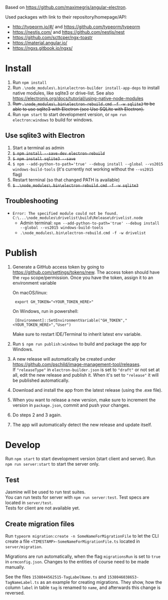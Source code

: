Based on <https://github.com/maximegris/angular-electron>.

Used packages with link to their repository/homepage/API:

* http://typeorm.io/#/ and https://github.com/typeorm/typeorm
* https://nestjs.com/ and https://github.com/nestjs/nest
* https://github.com/scttcper/ngx-toastr
* https://material.angular.io/
* https://ngxs.gitbook.io/ngxs/

# Install
1. Run `npm install`
2. Run `.\node_modules\.bin\electron-builder install-app-deps` to install native modules, like sqlite3 or drive-list. See also <https://electronjs.org/docs/tutorial/using-native-node-modules>
3. ~~Run `.\node_modules\.bin\electron-rebuild.cmd -f -w sqlite3` to be able to use sqlite3 with Electron (see Use SQLite with Electron).~~
4. Run `npm start` to start development version, or `npm run electron:windows` to build for windows.

## Use sqlite3 with Electron
1. Start a terminal as admin
2. ~~`$ npm install --save-dev electron-rebuild`~~
3. ~~`$ npm install sqlite3 --save`~~
4. `$ npm --add-python-to-path='true' --debug install --global --vs2015 windows-build-tools` (it's currently not working without the `--vs2015` flag)
5. Restart terminal (so that changed PATH is available)
6. ~~`$ .\node_modules\.bin\electron-rebuild.cmd -f -w sqlite3`~~

## Troubleshooting
* `Error: The specified module could not be found. C:\...\node_modules\drivelist\build\Release\drivelist.node`
  * Admin terminal: `npm --add-python-to-path='true' --debug install --global --vs2015 windows-build-tools`
  * `.\node_modules\.bin\electron-rebuild.cmd -f -w drivelist`

# Publish
1. Generate a GitHub access token by going to <https://github.com/settings/tokens/new>.  The access token should have the `repo` scope/permission.  Once you have the token, assign it to an environment variable

    On macOS/linux:

        export GH_TOKEN="<YOUR_TOKEN_HERE>"

    On Windows, run in powershell:

        [Environment]::SetEnvironmentVariable("GH_TOKEN","<YOUR_TOKEN_HERE>","User")

    Make sure to restart IDE/Terminal to inherit latest env variable.
2. Run `$ npm run publish:windows` to build and package the app for Windows.
3. A new release will automatically be created under <https://github.com/pschild/image-management-tool/releases>.  
If `"releaseType"` in `electron-builder.json` is set to `"draft"` or not set at all, edit the new release and publish it. When it's set to `"release"` it will be published automatically.
4. Download and install the app from the latest release (using the .exe file).
5. When you want to release a new version, make sure to increment the version in `package.json`, commit and push your changes.
6. Do steps 2 and 3 again.
7. The app will automatically detect the new release and update itself.

# Develop

Run `npm start` to start development version (start client and server).
Run `npm run server:start` to start the server only.

## Test
Jasmine will be used to run test suites.  
You can run tests for server with `npm run server:test`. Test specs are located in `server/test`.  
Tests for client are not available yet.

## Create migration files
Run `typeorm migration:create -n SomeNameForMigrationFile` to let the CLI create a file `<TIMESTAMP>-SomeNameForMigrationFile.ts` located in `server/migration`.

Migrations are run automatically, when the flag `migrationsRun` is set to `true` in `ormconfig.json`. Changes to the entities of course need to be made manually.

See the files `1538044562515-TagLabelName.ts` and `1538046038653-TagNameLabel.ts` as an example for creating migrations. They show, how the column `label` in table `tag` is renamed to `name`, and afterwards this change is reversed.
